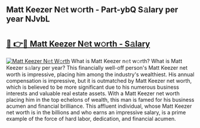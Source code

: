 ## Matt Keezer N𝚎t w𝚘rth - Part-ybQ S𝚊lary per year NJvbL

# <h2><a href="http://gc0flt6.nevu.top/?p=Matt+Keezer">🔗 👉🔴 Matt Keezer N𝚎t w𝚘rth - S𝚊lary</a></h2>

[![Matt Keezer N𝚎t W𝚘rth](https://i.imgur.com/Oavwk0R.jpeg)](http://gc0flt6.nevu.top/?p=Matt+Keezer)
What is Matt Keezer n𝚎t w𝚘rth? What is Matt Keezer s𝚊lary per year?
This financially well-off person's Matt Keezer net worth is impressive, placing him among the industry's wealthiest. His annual compensation is impressive, but it is outmatched by Matt Keezer net worth, which is believed to be more significant due to his numerous business interests and valuable real estate assets. With a Matt Keezer net worth placing him in the top echelons of wealth, this man is famed for his business acumen and financial brilliance. This affluent individual, whose Matt Keezer net worth is in the billions and who earns an impressive salary, is a prime example of the force of hard labor, dedication, and financial acumen.
